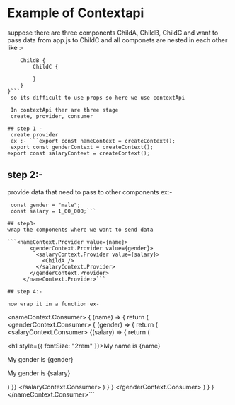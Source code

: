 # Example of Contextapi

suppose there are three components 
ChildA, ChildB, ChildC and want to pass data from app.js to ChildC and all componets are nested in each other like :-

```ChildA {
    ChildB {
        ChildC {

        }
    }
}```
 so its difficult to use props so here we use contextApi 

 In contextApi ther are three stage 
 create, provider, consumer

## step 1 -
 create provider 
 ex :- ```export const nameContext = createContext();
 export const genderContext = createContext();
export const salaryContext = createContext();
```
## step 2:- 
 provide data that need to pass to other components ex:-

 ``` const name = "akshay";
  const gender = "male";
  const salary = 1_00_000;```

## step3-
 wrap the components where we want to send data

 ```<nameContext.Provider value={name}>
        <genderContext.Provider value={gender}>
          <salaryContext.Provider value={salary}>
            <ChildA />
          </salaryContext.Provider>
        </genderContext.Provider>
      </nameContext.Provider>```

## step 4:-

now wrap it in a function ex-

```
 <nameContext.Consumer>
            {
                (name) => {
                    return (
                        <genderContext.Consumer>
                            {
                                (gender) => {
                                    return (
                                        <salaryContext.Consumer>
                                            {(salary) => {
                                                return (
                                                    <div>
                                                        <h1 style={{ fontSize: "2rem" }}>My name is {name}</h1>
                                                        <p>My gender is {gender}</p>
                                                        <p>My gender is {salary}</p>
                                                    </div>
                                                )
                                            }}
                                        </salaryContext.Consumer>
                                    )
                                }
                            }
                        </genderContext.Consumer>
                    )
                }
            }
        </nameContext.Consumer>```